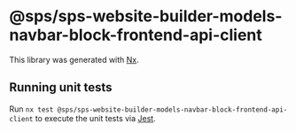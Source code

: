 # @sps/sps-website-builder-models-navbar-block-frontend-api-client

This library was generated with [Nx](https://nx.dev).

## Running unit tests

Run `nx test @sps/sps-website-builder-models-navbar-block-frontend-api-client` to execute the unit tests via [Jest](https://jestjs.io).
